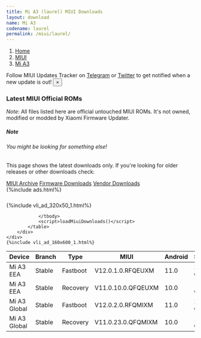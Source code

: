 ```yaml
---
title: Mi A3 (laurel) MIUI Downloads
layout: download
name: Mi A3
codename: laurel
permalink: /miui/laurel/
---
```

<nav aria-label="breadcrumb">
    <ol class="breadcrumb">
        <li class="breadcrumb-item"><a href="/">Home</a></li>
        <li class="breadcrumb-item"><a href="/miui/">MIUI</a></li>
        <li class="breadcrumb-item active" aria-current="page"><a href="/miui/laurel/">Mi A3</a></li>
    </ol>
</nav>
<div class="alert alert-primary alert-dismissible fade show" role="alert">
    Follow MIUI Updates Tracker on <a href="https://t.me/MIUIUpdatesTracker" class="alert-link">Telegram</a>
     or <a href="https://twitter.com/MiFwUpdater" class="alert-link">Twitter</a> to get notified when a new update is out!
    <button type="button" class="close" data-dismiss="alert" aria-label="Close">
        <span aria-hidden="true">&times;</span>
    </button>
</div>

### Latest MIUI Official ROMs
*Note*: All files listed here are official untouched MIUI ROMs. It's not owned, modified or modded by Xiaomi Firmware Updater.
<div class="card">
  <div class="card-body">
    <h5 class="card-title">Note</h5>
    <h6 class="card-subtitle mb-2 text-muted">You might be looking for something else!</h6>
    <p class="card-text">This page shows the latest downloads only.
     If you're looking for older releases or other downloads check:</p>
    <a href="/archive/miui/laurel/" class="card-link">MIUI Archive</a>
    <a href="/firmware/laurel/" class="card-link">Firmware Downloads</a>
    <a href="/vendor/laurel/" class="card-link">Vendor Downloads</a>
  </div>
</div>
{%include ads.html%}
<div class="row justify-content-center">
    <div class="col-10">
        <div class="table-responsive-md" style="margin-top: 25px;">
            {%include vli_ad_320x50_1.html%}
            <table id="miui" class="display dt-responsive nowrap compact table table-striped table-hover table-sm">
                <thead class="thead-dark">
                    <tr>
                        <th data-ref="device">Device</th>
                        <th data-ref="branch">Branch</th>
                        <th data-ref="type">Type</th>
                        <th data-ref="miui">MIUI</th>
                        <th data-ref="android">Android</th>
                        <th data-ref="size">Size</th>
                        <th data-ref="size">Date</th>
                        <th data-ref="link">Link</th>
                    </tr>
                </thead>
                <tbody>
                <tr><td>Mi A3 EEA</td><td>Stable</td><td>Fastboot</td><td>V12.0.1.0.RFQEUXM</td><td>11.0</td><td>2.2 GB</td><td>2020-12-27</td><td><a href="/miui/laurel/stable/V12.0.1.0.RFQEUXM/">Download</a></td></tr>
<tr><td>Mi A3 EEA</td><td>Stable</td><td>Recovery</td><td>V11.0.10.0.QFQEUXM</td><td>10.0</td><td>1.3 GB</td><td>2020-11-30</td><td><a href="/miui/laurel/stable/V11.0.10.0.QFQEUXM/">Download</a></td></tr>
<tr><td>Mi A3 Global</td><td>Stable</td><td>Fastboot</td><td>V12.0.2.0.RFQMIXM</td><td>11.0</td><td>2.3 GB</td><td>2020-12-26</td><td><a href="/miui/laurel/stable/V12.0.2.0.RFQMIXM/">Download</a></td></tr>
<tr><td>Mi A3 Global</td><td>Stable</td><td>Recovery</td><td>V11.0.23.0.QFQMIXM</td><td>10.0</td><td>1.3 GB</td><td>2020-11-30</td><td><a href="/miui/laurel/stable/V11.0.23.0.QFQMIXM/">Download</a></td></tr>

                </tbody>
                <script>loadMiuiDownloads()</script>
            </table>
        </div>
    </div>
    {%include vli_ad_160x600_1.html%}
</div>
